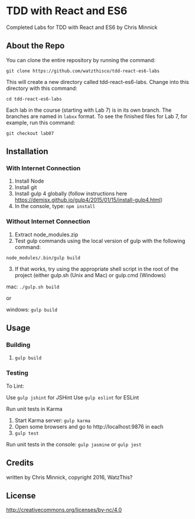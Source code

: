 # TDD with React and ES6

Completed Labs for TDD with React and ES6 by Chris Minnick

## About the Repo

You can clone the entire repository by running the command:

`git clone https://github.com/watzthisco/tdd-react-es6-labs`

This will create a new directory called tdd-react-es6-labs. Change into this directory with this command:

`cd tdd-react-es6-labs`

Each lab in the course (starting with Lab 7) is in its own branch. The branches are named in `labxx` format.
To see the finished files for Lab 7, for example, run this command:

`git checkout lab07`

## Installation

### With Internet Connection
1. Install Node
2. Install git
3. Install gulp 4 globally (follow instructions here https://demisx.github.io/gulp4/2015/01/15/install-gulp4.html)
3. In the console, type: `npm install`

### Without Internet Connection
1. Extract node_modules.zip
2. Test gulp commands using the local version of gulp with the following command:

`node_modules/.bin/gulp build`

3. If that works, try using the appropriate shell script in the root of
the project (either gulp.sh (Unix and Mac) or gulp.cmd (Windows)

mac: `./gulp.sh build`

or

windows: `gulp build`
 

## Usage

### Building

1. `gulp build`

### Testing

To Lint:

Use `gulp jshint` for JSHint
Use `gulp eslint` for ESLint

Run unit tests in Karma

1. Start Karma server: `gulp karma`
2. Open some browsers and go to http://localhost:9876 in each
3. `gulp test`

Run unit tests in the console:
`gulp jasmine`
or 
`gulp jest`

## Credits
written by Chris Minnick, copyright 2016, WatzThis?

## License
http://creativecommons.org/licenses/by-nc/4.0